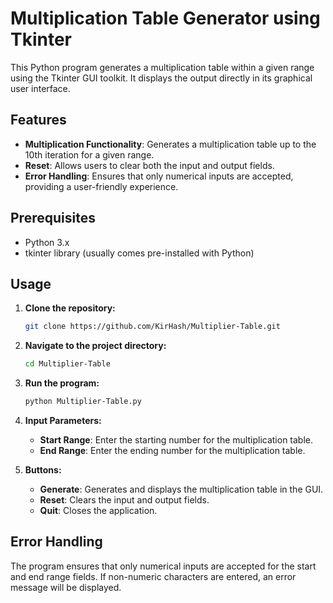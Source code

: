 # Multiplication Table Generator using Tkinter

This Python program generates a multiplication table within a given range using the Tkinter GUI toolkit. It displays the output directly in its graphical user interface.

## Features

- **Multiplication Functionality**: Generates a multiplication table up to the 10th iteration for a given range.
- **Reset**: Allows users to clear both the input and output fields.
- **Error Handling**: Ensures that only numerical inputs are accepted, providing a user-friendly experience.

## Prerequisites

- Python 3.x
- tkinter library (usually comes pre-installed with Python)

## Usage

1. **Clone the repository:**

   ```bash
   git clone https://github.com/KirHash/Multiplier-Table.git
   ```

2. **Navigate to the project directory:**

   ```bash
   cd Multiplier-Table
   ```

3. **Run the program:**

   ```bash
   python Multiplier-Table.py
   ```

4. **Input Parameters:**

   - **Start Range**: Enter the starting number for the multiplication table.
   - **End Range**: Enter the ending number for the multiplication table.

5. **Buttons:**

   - **Generate**: Generates and displays the multiplication table in the GUI.
   - **Reset**: Clears the input and output fields.
   - **Quit**: Closes the application.

## Error Handling

The program ensures that only numerical inputs are accepted for the start and end range fields. If non-numeric characters are entered, an error message will be displayed.

